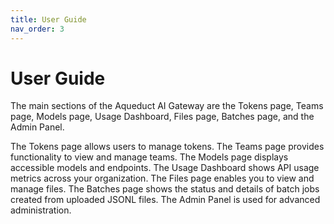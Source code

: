 ```yaml
---
title: User Guide
nav_order: 3
---
```


# User Guide

The main sections of the Aqueduct AI Gateway are the Tokens page, Teams page, Models page, Usage Dashboard, Files page, Batches page, and the Admin Panel.

The Tokens page allows users to manage tokens. The Teams page provides functionality to view and manage teams.
The Models page displays accessible models and endpoints. The Usage Dashboard shows API usage metrics across your organization.
The Files page enables you to view and manage files.
The Batches page shows the status and details of batch jobs created from uploaded JSONL files. The Admin Panel is used for advanced administration.
